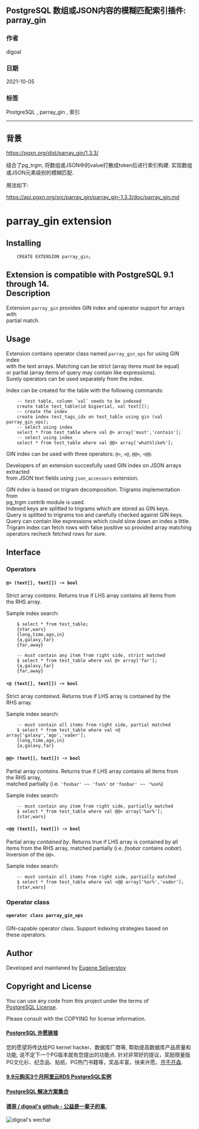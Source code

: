 ## PostgreSQL 数组或JSON内容的模糊匹配索引插件: parray_gin   
  
### 作者  
digoal  
  
### 日期  
2021-10-05  
  
### 标签  
PostgreSQL , parray_gin , 索引    
  
----  
  
## 背景  
https://pgxn.org/dist/parray_gin/1.3.3/   
  
结合了pg_trgm, 将数组或JSON中的value打散成token后进行索引构建. 实现数组或JSON元素级别的模糊匹配.   
  
用法如下:   
  
https://api.pgxn.org/src/parray_gin/parray_gin-1.3.3/doc/parray_gin.md   
  
parray_gin extension  
====================  
  
Installing  
----------  
  
		CREATE EXTENSION parray_gin;  
  
Extension is compatible with PostgreSQL 9.1 through 14.  
Description  
-----------  
  
Extension `parray_gin` provides GIN index and operator support for arrays with   
partial match.  
  
Usage  
-----  
  
Extension contains operator class named `parray_gin_ops` for using GIN index   
with the text arrays. Matching can be strict (array items must be equal)  
or partial (array items of query may contain like expressions).  
Surely operators can be used separately from the index.  
  
Index can be created for the table with the following commands:  
  
		-- test table, column `val` needs to be indexed  
		create table test_table(id bigserial, val text[]);  
		-- create the index  
		create index test_tags_idx on test_table using gin (val parray_gin_ops);  
		-- select using index  
		select * from test_table where val @> array['must','contain'];  
		-- select using index  
		select * from test_table where val @@> array['what%like%'];  
  
GIN index can be used with three operators: `@>`, `<@`, `@@>`, `<@@`.  
  
Developers of an extension succesfully used GIN index on JSON arrays extracted   
from JSON text fields using `json_accessors` extension.  
  
GIN index is based on trigram decomposition. Trigrams implementation from  
pg_trgm contrib module is used.  
Indexed keys are splitted to trigrams which are stored as GIN keys.  
Query is splitted to trigrams too and carefully checked against GIN keys.  
Query can contain like expressions which could slow down an index a little.  
Trigram index can fetch rows with false positive so provided array matching  
operators recheck fetched rows for sure.  
  
Interface  
---------  
  
### Operators  
  
#### `@> (text[], text[]) -> bool`  
  
Strict array _contains_. Returns true if LHS array contains all items from   
the RHS array.  
  
Sample index search:  
  
		$ select * from test_table;  
		{star,wars}  
		{long,time,ago,in}  
		{a,galaxy,far}  
		{far,away}  
		  
		-- must contain any item from right side, strict matched  
		$ select * from test_table where val @> array['far'];  
		{a,galaxy,far}  
		{far,away}  
  
#### `<@ (text[], text[]) -> bool`  
  
Strict array _contained_. Returns true if LHS array is contained by the   
RHS array.  
  
Sample index search:  
  
		-- must contain all items from right side, partial matched  
		$ select * from test_table where val <@ array['galaxy','ago','vader'];  
		{long,time,ago,in}  
		{a,galaxy,far}  
  
  
#### `@@> (text[], text[]) -> bool`  
  
Partial array _contains_. Returns true if LHS array contains all items from   
the RHS array,  
matched partially (i.e. `'foobar' ~~ 'foo%'` or `'foobar' ~~ '%oo%`)  
  
Sample index search:  
  
		-- must contain any item from right side, partially matched  
		$ select * from test_table where val @@> array['%ar%'];  
		{star,wars}  
  
#### `<@@ (text[], text[]) -> bool`  
  
Partial array _contained by_. Returns true if LHS array is contained by all   
items from the RHS array, matched partially (i.e. _foobar_ contains _oobar_).   
Inversion of the `@@>`.  
  
Sample index search:  
  
		-- must contain all items from right side, partially matched  
		$ select * from test_table where val <@@ array['%ar%','vader'];  
		{star,wars}  
  
### Operator class   
  
#### `operator class parray_gin_ops`  
  
GIN-capable operator class. Support indexing strategies based on   
these operators.  
  
Author  
------  
  
Developed and maintaned by [Eugene Seliverstov](theirix@gmail.com)  
  
Copyright and License  
---------------------  
  
You can use any code from this project under the terms of   
[PostgreSQL License](http://www.postgresql.org/about/licence/).  
  
Please consult with the COPYING for license information.  
  
<!-- vim: set noexpandtab tabstop=4 shiftwidth=4 colorcolumn=80: -->  
    
  
#### [PostgreSQL 许愿链接](https://github.com/digoal/blog/issues/76 "269ac3d1c492e938c0191101c7238216")
您的愿望将传达给PG kernel hacker、数据库厂商等, 帮助提高数据库产品质量和功能, 说不定下一个PG版本就有您提出的功能点. 针对非常好的提议，奖励限量版PG文化衫、纪念品、贴纸、PG热门书籍等，奖品丰富，快来许愿。[开不开森](https://github.com/digoal/blog/issues/76 "269ac3d1c492e938c0191101c7238216").  
  
  
#### [9.9元购买3个月阿里云RDS PostgreSQL实例](https://www.aliyun.com/database/postgresqlactivity "57258f76c37864c6e6d23383d05714ea")
  
  
#### [PostgreSQL 解决方案集合](https://yq.aliyun.com/topic/118 "40cff096e9ed7122c512b35d8561d9c8")
  
  
#### [德哥 / digoal's github - 公益是一辈子的事.](https://github.com/digoal/blog/blob/master/README.md "22709685feb7cab07d30f30387f0a9ae")
  
  
![digoal's wechat](../pic/digoal_weixin.jpg "f7ad92eeba24523fd47a6e1a0e691b59")
  
